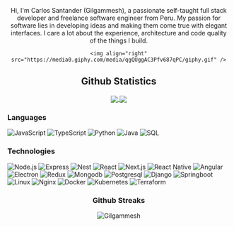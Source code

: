 <div align='center'>
        Hi, I'm Carlos Santander (Gilgammesh), a passionate self-taught full stack developer and freelance software engineer from Peru. My passion for software lies in developing ideas and making them come true with elegant interfaces. I care a lot about the experience, architecture and code quality of the things I build.
   
    <img align="right" src="https://media0.giphy.com/media/qgQUggAC3Pfv687qPC/giphy.gif" />
</div>

<div align='center'><h2>Github Statistics</h2></div>
<p align='center'>
    <a href="https://github-readme-stats.vercel.app/api?username=Gilgammesh&count_private=true&show_icons=true">
      <img align="center" src="https://github-readme-stats.vercel.app/api?username=Gilgammesh&count_private=true&show_icons=true&bg_color=30,028BAE,003140&title_color=FDFFE7&text_color=fff&icon_color=FDFFE7" />
    </a>
    <a href="https://github-readme-stats.vercel.app/api/top-langs/?username=Gilgammesh&count_private=true">
      <img align="center" src="https://github-readme-stats.vercel.app/api/top-langs/?username=Gilgammesh&count_private=true&bg_color=30,028BAE,003140&layout=compact&title_color=FDFFE7&text_color=fff&icon_color=FDFFE7" />
    </a>
</p>
    
    
### Languages

![JavaScript](https://img.shields.io/badge/-JavaScript-000?&logo=JavaScript&color=003140)
![TypeScript](https://img.shields.io/badge/-TypeScript-000?&logo=TypeScript&color=003140)
![Python](https://img.shields.io/badge/-Python-000?&logo=Python&logoColor=F4DC60&color=003140)
![Java](https://img.shields.io/badge/-Java-000?&logo=Java&logoColor=007396&color=003140)
![SQL](https://img.shields.io/badge/-SQL-000?&logo=MySQL&logoColor=E34C26&color=003140)


### Technologies

![Node.js](https://img.shields.io/badge/-Node.js-000?&logo=node.js&color=003140)
![Express](https://img.shields.io/badge/-Express-000?&logo=express&color=003140)
![Nest](https://img.shields.io/badge/-Nest-000?&logo=nestjs&logoColor=E32743&color=003140)
![React](https://img.shields.io/badge/-React-000?&logo=React&color=003140)
![Next.js](https://img.shields.io/badge/-Next.js-000?&logo=next.js&color=003140)
![React Native](https://img.shields.io/badge/-React%20Native-000?&logo=React&color=003140)
![Angular](https://img.shields.io/badge/-Angular-000?&logo=Angular&logoColor=BD002E&color=003140)
![Electron](https://img.shields.io/badge/-Electron-000?&logo=Electron&logoColor=00B2DF&color=003140)
![Redux](https://img.shields.io/badge/-Redux-000?&logo=Redux&logoColor=7248B6&color=003140)
![Mongodb](https://img.shields.io/badge/-Mongodb-000?&logo=Mongodb&color=003140)
![Postgresql](https://img.shields.io/badge/-Postgresql-000?&logo=Postgresql&color=003140)
![Django](https://img.shields.io/badge/-Django-000?&logo=Django&color=003140)
![Springboot](https://img.shields.io/badge/-Springboot-000?&logo=Springboot&color=003140)
![Linux](https://img.shields.io/badge/-Linux-000?&logo=Linux&color=003140)
![Nginx](https://img.shields.io/badge/-Nginx-000?&logo=Nginx&logoColor=009137&color=003140)
![Docker](https://img.shields.io/badge/-Docker-000?&logo=Docker&color=003140)
![Kubernetes](https://img.shields.io/badge/-Kubernetes-000?&logo=Kubernetes&color=003140)
![Terraform](https://img.shields.io/badge/-Terraform-000?&logo=Terraform&color=003140)


<div align='center'><h3>Github Streaks</h3></div>
<p align="center">
    <img src="https://github-readme-streak-stats.herokuapp.com/?user=Gilgammesh&theme=black-ice&hide_border=true&stroke=0000&background=003140&ring=00B2DF&fire=00B2DF&currStreakLabel=00B2DF&bg_color=30,028BAE,003140&title_color=FDFFE7&text_color=fff" alt="Gilgammesh" />
</p>

